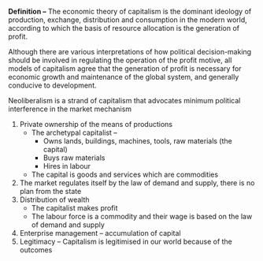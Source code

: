 **Definition –** The economic theory of capitalism is the dominant ideology of production, exchange, distribution and consumption in the modern world, according to which the basis of resource allocation is the generation of profit. 

Although there are various interpretations of how political decision-making should be involved in regulating the operation of the profit motive, all models of capitalism agree that the generation of profit is necessary for economic growth and maintenance of the global system, and generally conducive to development. 

Neoliberalism is a strand of capitalism that advocates minimum political interference in the market mechanism

1. Private ownership of the means of productions
	- The archetypal capitalist –
		- Owns lands, buildings, machines, tools, raw materials (the capital)
		- Buys raw materials
		- Hires in labour
	- The capital is goods and services which are commodities
2. The market regulates itself by the law of demand and supply, there is no plan from the state
3. Distribution of wealth
	- The capitalist makes profit
	- The labour force is a commodity and their wage is based on the law of demand and supply
4. Enterprise management – accumulation of capital
5. Legitimacy – Capitalism is legitimised in our world because of the outcomes